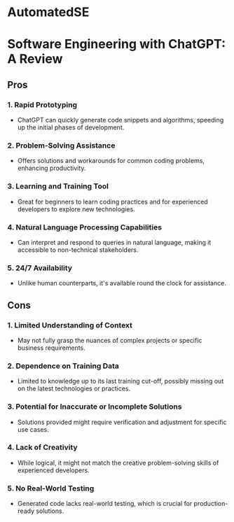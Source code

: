 # AutomatedSE

# Software Engineering with ChatGPT: A Review

## Pros

### 1. **Rapid Prototyping**
   - ChatGPT can quickly generate code snippets and algorithms, speeding up the initial phases of development.

### 2. **Problem-Solving Assistance**
   - Offers solutions and workarounds for common coding problems, enhancing productivity.

### 3. **Learning and Training Tool**
   - Great for beginners to learn coding practices and for experienced developers to explore new technologies.

### 4. **Natural Language Processing Capabilities**
   - Can interpret and respond to queries in natural language, making it accessible to non-technical stakeholders.

### 5. **24/7 Availability**
   - Unlike human counterparts, it's available round the clock for assistance.

## Cons

### 1. **Limited Understanding of Context**
   - May not fully grasp the nuances of complex projects or specific business requirements.

### 2. **Dependence on Training Data**
   - Limited to knowledge up to its last training cut-off, possibly missing out on the latest technologies or practices.

### 3. **Potential for Inaccurate or Incomplete Solutions**
   - Solutions provided might require verification and adjustment for specific use cases.

### 4. **Lack of Creativity**
   - While logical, it might not match the creative problem-solving skills of experienced developers.

### 5. **No Real-World Testing**
   - Generated code lacks real-world testing, which is crucial for production-ready solutions.
